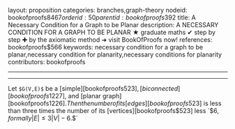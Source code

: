 layout: proposition
categories: branches,graph-theory
nodeid: bookofproofs$8467
orderid: 50
parentid: bookofproofs$392
title: A Necessary Condition for a Graph to be Planar
description: A NECESSARY CONDITION FOR A GRAPH TO BE PLANAR ★ graduate maths ✔ step by step ✚ by the axiomatic method ➜ visit BookOfProofs now!
references: bookofproofs$566
keywords: necessary condition for a graph to be planar,necessary condition for planarity,necessary conditions for planarity
contributors: bookofproofs

---


---

Let `$G(V,E)$` be a [simple][bookofproofs$523], [biconnected][bookofproofs$1227], and [planar graph][bookofproofs$1226]. Then the number of its [edges][bookofproofs$523] is less than three times the number of its [vertices][bookofproofs$523] less `$6$`, formally `$$|E|\le 3|V|-6.$$`
